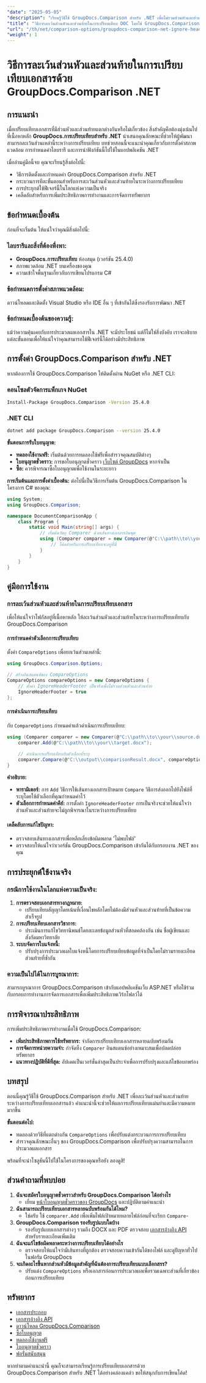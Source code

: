 ```yaml
---
"date": "2025-05-05"
"description": "เรียนรู้วิธีใช้ GroupDocs.Comparison สำหรับ .NET เพื่อไม่รวมส่วนหัวและส่วนท้ายในระหว่างการเปรียบเทียบเอกสาร เพื่อให้วิเคราะห์เนื้อหาได้มีความหมายมากยิ่งขึ้น"
"title": "วิธีการละเว้นส่วนหัวและส่วนท้ายในการเปรียบเทียบ DOC โดยใช้ GroupDocs.Comparison .NET"
"url": "/th/net/comparison-options/groupdocs-comparison-net-ignore-headers-footers/"
"weight": 1
---
```


# วิธีการละเว้นส่วนหัวและส่วนท้ายในการเปรียบเทียบเอกสารด้วย GroupDocs.Comparison .NET

## การแนะนำ
เมื่อเปรียบเทียบเอกสารที่มีส่วนหัวและส่วนท้ายแตกต่างกันหรือไม่เกี่ยวข้อง สิ่งสำคัญคือต้องมุ่งเน้นไปที่เนื้อหาหลัก **GroupDocs.การเปรียบเทียบสำหรับ .NET** นำเสนอคุณลักษณะที่ช่วยให้ผู้พัฒนาสามารถละเว้นส่วนเหล่านี้ระหว่างการเปรียบเทียบ บทช่วยสอนนี้จะแนะนำคุณเกี่ยวกับการตั้งค่าสภาพแวดล้อม การกำหนดค่าไลบรารี และการนำฟังก์ชันนี้ไปใช้ในแอปพลิเคชัน .NET

เมื่ออ่านคู่มือนี้จบ คุณจะเรียนรู้สิ่งต่อไปนี้:
- วิธีการติดตั้งและกำหนดค่า GroupDocs.Comparison สำหรับ .NET
- กระบวนการทีละขั้นตอนสำหรับการละเว้นส่วนหัวและส่วนท้ายในระหว่างการเปรียบเทียบ
- การประยุกต์ใช้ฟีเจอร์นี้ในโลกแห่งความเป็นจริง
- เคล็ดลับสำหรับการเพิ่มประสิทธิภาพการทำงานและการจัดการทรัพยากร

## ข้อกำหนดเบื้องต้น
ก่อนที่จะเริ่มต้น ให้แน่ใจว่าคุณมีสิ่งต่อไปนี้:

### ไลบรารีและสิ่งที่ต้องพึ่งพา:
- **GroupDocs.การเปรียบเทียบ** ห้องสมุด (เวอร์ชัน 25.4.0)
- สภาพแวดล้อม .NET บนเครื่องของคุณ
- ความเข้าใจพื้นฐานเกี่ยวกับการเขียนโปรแกรม C#

### ข้อกำหนดการตั้งค่าสภาพแวดล้อม:
ดาวน์โหลดและติดตั้ง Visual Studio หรือ IDE อื่น ๆ ที่เข้ากันได้ซึ่งรองรับการพัฒนา .NET

### ข้อกำหนดเบื้องต้นของความรู้:
แม้ว่าความคุ้นเคยกับการประมวลผลเอกสารใน .NET จะมีประโยชน์ แต่ก็ไม่ใช่สิ่งบังคับ เราจะอธิบายแต่ละขั้นตอนเพื่อให้แน่ใจว่าคุณสามารถใช้ฟีเจอร์นี้ได้อย่างมีประสิทธิภาพ

## การตั้งค่า GroupDocs.Comparison สำหรับ .NET
หากต้องการใช้ GroupDocs.Comparison ให้ติดตั้งผ่าน NuGet หรือ .NET CLI:

### คอนโซลตัวจัดการแพ็กเกจ NuGet
```bash
Install-Package GroupDocs.Comparison -Version 25.4.0
```

### .NET CLI
```bash
dotnet add package GroupDocs.Comparison --version 25.4.0
```

**ขั้นตอนการรับใบอนุญาต:**
- **ทดลองใช้งานฟรี:** เริ่มต้นด้วยการทดลองใช้ฟรีเพื่อสำรวจคุณสมบัติต่างๆ
- **ใบอนุญาตชั่วคราว:** การขอใบอนุญาตชั่วคราว [เว็บไซต์ GroupDocs](https://purchase.groupdocs.com/temporary-license/) หากจำเป็น
- **ซื้อ:** ควรพิจารณาซื้อใบอนุญาตเพื่อใช้งานในระยะยาว

**การเริ่มต้นและการตั้งค่าเบื้องต้น:**
ต่อไปนี้เป็นวิธีการเริ่มต้น GroupDocs.Comparison ในโครงการ C# ของคุณ:
```csharp
using System;
using GroupDocs.Comparison;

namespace DocumentComparisonApp {
    class Program {
        static void Main(string[] args) {
            // เริ่มต้นวัตถุ Comparer ด้วยเส้นทางเอกสารอินพุต
            using (Comparer comparer = new Comparer(@"C:\\path\\to\\your\\document.docx")) {
                // โค้ดสำหรับการเปรียบเทียบจะอยู่ที่นี่
            }
        }
    }
}
```

## คู่มือการใช้งาน

### การละเว้นส่วนหัวและส่วนท้ายในการเปรียบเทียบเอกสาร
เพื่อให้แน่ใจว่าโฟกัสอยู่ที่เนื้อหาหลัก ให้ละเว้นส่วนหัวและส่วนท้ายในระหว่างการเปรียบเทียบกับ GroupDocs.Comparison

#### การกำหนดค่าตัวเลือกการเปรียบเทียบ
ตั้งค่า `CompareOptions` เพื่อยกเว้นส่วนเหล่านี้:
```csharp
using GroupDocs.Comparison.Options;

// สร้างอินสแตนซ์ของ CompareOptions
CompareOptions compareOptions = new CompareOptions {
    // ตั้งค่า IgnoreHeaderFooter เป็นจริงเพื่อไม่รวมส่วนหัวและส่วนท้าย
    IgnoreHeaderFooter = true
};
```

#### การดำเนินการเปรียบเทียบ
กับ `CompareOptions` กำหนดค่าแล้วดำเนินการเปรียบเทียบ:
```csharp
using (Comparer comparer = new Comparer(@"C:\\path\\to\\your\\source.docx")) {
    comparer.Add(@"C:\\path\\to\\your\\target.docx");
    
    // ดำเนินการเปรียบเทียบกับตัวเลือกที่ระบุ
    comparer.Compare(@"C:\\output\\comparisonResult.docx", compareOptions);
}
```
**คำอธิบาย:**
- **พารามิเตอร์:** การ `Add` วิธีการใช้เส้นทางเอกสารเป้าหมาย `Compare` วิธีการส่งออกไปยังไฟล์ที่ระบุโดยใช้ตัวเลือกที่คุณกำหนดค่าไว้
- **ตัวเลือกการกำหนดค่าคีย์:** การตั้งค่า `IgnoreHeaderFooter` การเป็นจริงจะช่วยให้แน่ใจว่าส่วนหัวและส่วนท้ายจะไม่ถูกพิจารณาในระหว่างการเปรียบเทียบ

#### เคล็ดลับการแก้ไขปัญหา:
- ตรวจสอบเส้นทางเอกสารเพื่อหลีกเลี่ยงข้อผิดพลาด 'ไม่พบไฟล์'
- ตรวจสอบให้แน่ใจว่าเวอร์ชัน GroupDocs.Comparison เข้ากันได้กับกรอบงาน .NET ของคุณ

## การประยุกต์ใช้งานจริง
### กรณีการใช้งานในโลกแห่งความเป็นจริง:
1. **การตรวจสอบเอกสารทางกฎหมาย:**
   - เปรียบเทียบสัญญาโดยเน้นที่เงื่อนไขหลักโดยไม่ต้องมีส่วนหัวและส่วนท้ายที่เป็นข้อความสำเร็จรูป
2. **การเปรียบเทียบเอกสารวิชาการ:**
   - ประเมินการแก้ไขวิทยานิพนธ์โดยละเลยข้อมูลส่วนหัวที่สอดคล้องกัน เช่น ชื่อผู้เขียนและสังกัดมหาวิทยาลัย
3. **ระบบจัดการใบแจ้งหนี้:**
   - ปรับปรุงการประมวลผลใบแจ้งหนี้โดยการเปรียบเทียบข้อมูลที่จำเป็นโดยไม่รวมรายละเอียดส่วนท้ายที่ซ้ำกัน

### ความเป็นไปได้ในการบูรณาการ:
สามารถบูรณาการ GroupDocs.Comparison เข้ากับแอปพลิเคชันเว็บ ASP.NET หรือใช้ร่วมกับกรอบการทำงานการจัดการเอกสารเพื่อเพิ่มประสิทธิภาพเวิร์กโฟลว์ได้

## การพิจารณาประสิทธิภาพ
การเพิ่มประสิทธิภาพการทำงานเมื่อใช้ GroupDocs.Comparison:
- **เพิ่มประสิทธิภาพการใช้ทรัพยากร:** จำกัดการเปรียบเทียบเอกสารหลายฉบับพร้อมกัน
- **การจัดการหน่วยความจำ:** กำจัดทิ้ง `Comparer` อินสแตนซ์อย่างเหมาะสมเพื่อปลดปล่อยทรัพยากร
- **แนวทางปฏิบัติที่ดีที่สุด:** อัปเดตเป็นเวอร์ชั่นล่าสุดเป็นประจำเพื่อการปรับปรุงและแก้ไขข้อบกพร่อง

## บทสรุป
ตอนนี้คุณรู้วิธีใช้ GroupDocs.Comparison สำหรับ .NET เพื่อละเว้นส่วนหัวและส่วนท้ายระหว่างการเปรียบเทียบเอกสารแล้ว คำแนะนำนี้จะช่วยให้ผลการเปรียบเทียบแม่นยำและมีความหมายมากขึ้น

**ขั้นตอนต่อไป:**
- ทดลองด้วยวิธีที่แตกต่างกัน `CompareOptions` เพื่อปรับแต่งกระบวนการการเปรียบเทียบ
- สำรวจคุณลักษณะอื่นๆ ของ GroupDocs.Comparison เพื่อปรับปรุงความสามารถในการประมวลผลเอกสาร

พร้อมที่จะนำโซลูชันนี้ไปใช้ในโครงการของคุณหรือยัง ลองดูสิ!

## ส่วนคำถามที่พบบ่อย
1. **ฉันจะสมัครใบอนุญาตชั่วคราวสำหรับ GroupDocs.Comparison ได้อย่างไร**
   - เยี่ยม [หน้าใบอนุญาตชั่วคราวของ GroupDocs](https://purchase.groupdocs.com/temporary-license/) และปฏิบัติตามคำแนะนำ
2. **ฉันสามารถเปรียบเทียบเอกสารหลายฉบับพร้อมกันได้ไหม?**
   - ใช่ครับ ใช้ `comparer.Add` เพื่อเพิ่มไฟล์เป้าหมายหลายไฟล์ก่อนที่จะเรียก `Compare`-
3. **GroupDocs.Comparison รองรับรูปแบบใดบ้าง**
   - รองรับรูปแบบเอกสารต่างๆ รวมถึง DOCX และ PDF ตรวจสอบ [เอกสารอ้างอิง API](https://reference.groupdocs.com/comparison/net/) สำหรับรายละเอียดเพิ่มเติม
4. **ฉันจะแก้ไขข้อผิดพลาดระหว่างการเปรียบเทียบได้อย่างไร**
   - ตรวจสอบให้แน่ใจว่ามีเส้นทางที่ถูกต้อง ตรวจสอบความเข้ากันได้ของไฟล์ และดูปัญหาทั่วไปในฟอรัม GroupDocs
5. **จะเกิดอะไรขึ้นหากส่วนหัวมีข้อมูลสำคัญที่ฉันต้องการเปรียบเทียบแบบเลือกสรร?**
   - ปรับแต่ง `CompareOptions` หรือเอกสารก่อนการประมวลผลเพื่อรวมเฉพาะส่วนที่เกี่ยวข้องก่อนการเปรียบเทียบ

## ทรัพยากร
- [เอกสารประกอบ](https://docs.groupdocs.com/comparison/net/)
- [เอกสารอ้างอิง API](https://reference.groupdocs.com/comparison/net/)
- [ดาวน์โหลด GroupDocs.Comparison](https://releases.groupdocs.com/comparison/net/)
- [ซื้อใบอนุญาต](https://purchase.groupdocs.com/buy)
- [ทดลองใช้งานฟรี](https://releases.groupdocs.com/comparison/net/)
- [ใบอนุญาตชั่วคราว](https://purchase.groupdocs.com/temporary-license/)
- [ฟอรั่มสนับสนุน](https://forum.groupdocs.com/c/comparison/)

หากทำตามคำแนะนำนี้ คุณก็จะสามารถเรียนรู้การเปรียบเทียบเอกสารด้วย GroupDocs.Comparison สำหรับ .NET ได้อย่างคล่องแคล่ว ขอให้สนุกกับการเขียนโค้ด!